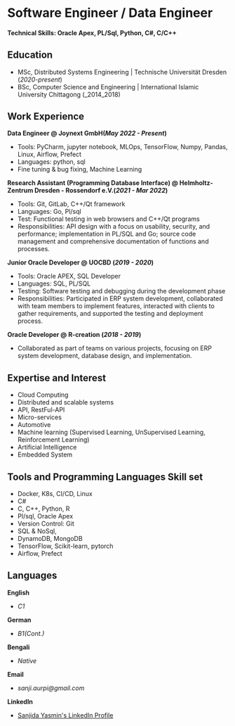 # Software Engineer / Data Engineer

#### Technical Skills: Oracle Apex, PL/Sql, Python, C#, C/C++

## Education							       		
- MSc, Distributed Systems Engineering	| Technische Universität Dresden (_2020-present_)	 			        		
- BSc, Computer Science and Engineering | International Islamic University Chittagong (_2014_2018)

## Work Experience
**Data Engineer @ Joynext GmbH(_May 2022 - Present_)**
 - Tools: PyCharm, jupyter notebook, MLOps, TensorFlow, Numpy, Pandas, Linux, Airflow, Prefect
 - Languages: python, sql
 - Fine tuning & bug fixing, Machine Learning

**Research Assistant (Programming Database Interface) @ Helmholtz-Zentrum Dresden - Rossendorf e.V.(_2021 - Mar 2022_)**
- Tools: Git, GitLab, C++/Qt framework
- Languages: Go, Pl/sql 
- Test: Functional testing in web browsers and C++/Qt programs
- Responsibilities: API design with a focus on usability, security, and performance; implementation in PL/SQL and Go; source code management and comprehensive documentation of functions and processes.

**Junior Oracle Developer @ UOCBD (_2019 - 2020_)**
- Tools: Oracle APEX, SQL Developer
- Languages: SQL, PL/SQL
- Testing: Software testing and debugging during the development phase
- Responsibilities: Participated in ERP system development, collaborated with team members to implement features, interacted with clients to gather requirements, and supported the testing and deployment process.

**Oracle Developer @ R-creation (_2018 - 2019_)**
- Collaborated as part of teams on various projects, focusing on ERP system development, database design, and implementation. 


## Expertise and Interest
- Cloud Computing
- Distributed and scalable systems
- API, RestFul-API
- Micro-services
- Automotive
- Machine learning (Supervised Learning, UnSupervised Learning, Reinforcement Learning)
- Artificial Intelligence 
- Embedded System

## Tools and Programming Languages Skill set
- Docker, K8s, CI/CD, Linux
- C#
- C, C++, Python, R
- Pl/sql, Oracle Apex 
- Version Control: Git
- SQL & NoSql,
- DynamoDB, MongoDB
- TensorFlow, Scikit-learn, pytorch
- Airflow, Prefect

## Languages

**English**
- _C1_

**German**
- _B1(Cont.)_

**Bengali**
- _Native_


**Email**
- _sanji.aurpi@gmail.com_

**LinkedIn**
- [Sanjida Yasmin's LinkedIn Profile](https://www.linkedin.com/in/yasmin-sanjida/)
